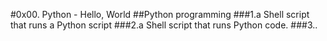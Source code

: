 #0x00. Python - Hello, World
##Python programming
###1.a Shell script that runs a Python script
###2.a Shell script that runs Python code.
###3..
